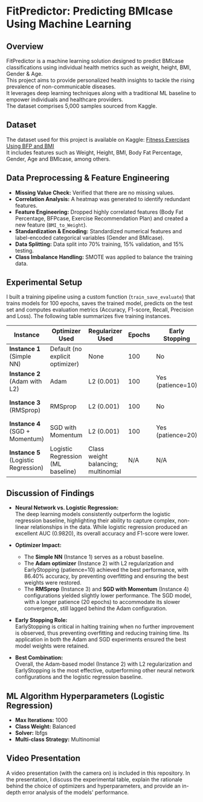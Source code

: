 # FitPredictor: Predicting BMIcase Using Machine Learning

## Overview
FitPredictor is a machine learning solution designed to predict BMIcase classifications using individual health metrics such as weight, height, BMI, Gender & Age.   
This project aims to provide personalized health insights to tackle the rising prevalence of non-communicable diseases.  
It leverages deep learning techniques along with a traditional ML baseline to empower individuals and healthcare providers.  
The dataset comprises 5,000 samples sourced from Kaggle.

## Dataset
The dataset used for this project is available on Kaggle:
[Fitness Exercises Using BFP and BMI](https://www.kaggle.com/datasets/mustafa20635/fitness-exercises-using-bfp-and-bmi)  
It includes features such as Weight, Height, BMI, Body Fat Percentage, Gender, Age and BMIcase, among others.

## Data Preprocessing & Feature Engineering
- **Missing Value Check:** Verified that there are no missing values.
- **Correlation Analysis:** A heatmap was generated to identify redundant features.
- **Feature Engineering:** Dropped highly correlated features (Body Fat Percentage, BFPcase, Exercise Recommendation Plan) and created a new feature (`BMI_to_Weight`).
- **Standardization & Encoding:** Standardized numerical features and label-encoded categorical variables (Gender and BMIcase).
- **Data Splitting:** Data split into 70% training, 15% validation, and 15% testing.
- **Class Imbalance Handling:** SMOTE was applied to balance the training data.

## Experimental Setup
I built a training pipeline using a custom function (`train_save_evaluate`) that trains models for 100 epochs, saves the trained model, predicts on the test set and computes evaluation metrics (Accuracy, F1-score, Recall, Precision and Loss). The following table summarizes five training instances.

| Instance    | Optimizer Used                  | Regularizer Used     | Epochs | Early Stopping | # Layers               | Learning Rate | Accuracy | F1 Score | Recall | Precision |
|-------------|---------------------------------|----------------------|--------|----------------|------------------------|---------------|----------|----------|--------|-----------|
| **Instance 1**<br>(Simple NN)  | Default (no explicit optimizer)  | None                 | 100    | No             | 3 (Basic architecture)   | Default       | 86.27%   | 85.87%   | 86.27% | 85.93%    |
| **Instance 2**<br>(Adam with L2)  | Adam                           | L2 (0.001)           | 100    | Yes (patience=10) | 4 (Dense + BN + Dropout)   | 0.0005        | **86.40%**   | **86.19%**   | **86.40%** | **86.17%**    |
| **Instance 3**<br>(RMSprop)    | RMSprop                        | L2 (0.001)           | 100    | No             | 4 (Dense + BN + Dropout)   | 0.0005        | 84.53%* | 84.84%* | 84.53%* | 85.86%*  |
| **Instance 4**<br>(SGD + Momentum) | SGD with Momentum              | L2 (0.001)           | 100    | Yes (patience=20) | 4 (Dense + BN + Dropout)   | 0.0005        | 85.60%   | 85.78%   | 85.60% | 86.17%    |
| **Instance 5**<br>(Logistic Regression) | Logistic Regression (ML baseline) | Class weight balancing; multinomial | N/A    | N/A            | N/A                    | N/A           | 82.40%   | 82.73%   | 82.40% | 83.63%    |

## Discussion of Findings
- **Neural Network vs. Logistic Regression:**  
  The deep learning models consistently outperform the logistic regression baseline, highlighting their ability to capture complex, non-linear relationships in the data. While logistic regression produced an excellent AUC (0.9820), its overall accuracy and F1-score were lower.

- **Optimizer Impact:**  
  - The **Simple NN** (Instance 1) serves as a robust baseline.
  - The **Adam optimizer** (Instance 2) with L2 regularization and EarlyStopping (patience=10) achieved the best performance, with 86.40% accuracy, by preventing overfitting and ensuring the best weights were restored.
  - The **RMSprop** (Instance 3) and **SGD with Momentum** (Instance 4) configurations yielded slightly lower performance. The SGD model, with a longer patience (20 epochs) to accommodate its slower convergence, still lagged behind the Adam configuration.

- **Early Stopping Role:**  
  EarlyStopping is critical in halting training when no further improvement is observed, thus preventing overfitting and reducing training time. Its application in both the Adam and SGD experiments ensured the best model weights were retained.

- **Best Combination:**  
  Overall, the Adam-based model (Instance 2) with L2 regularization and EarlyStopping is the most effective, outperforming other neural network configurations and the logistic regression baseline.

## ML Algorithm Hyperparameters (Logistic Regression)
- **Max Iterations:** 1000  
- **Class Weight:** Balanced  
- **Solver:** lbfgs  
- **Multi-class Strategy:** Multinomial

## Video Presentation
A video presentation (with the camera on) is included in this repository. In the presentation, I discuss the experimental table, explain the rationale behind the choice of optimizers and hyperparameters, and provide an in-depth error analysis of the models' performance.

